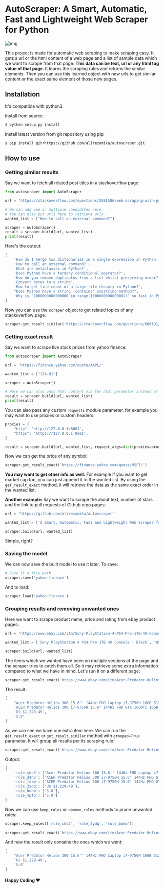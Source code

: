 # AutoScraper: A Smart, Automatic, Fast and Lightweight Web Scraper for Python

![img](https://user-images.githubusercontent.com/17881612/91968083-5ee92080-ed29-11ea-82ec-d99ec85367a5.png)

This project is made for automatic web scraping to make scraping easy. 
It gets a url or the html content of a web page and a list of sample data which we want to scrape from that page. **This data can be text, url or any html tag value of that page.** It learns the scraping rules and returns the similar elements. Then you can use this learned object with new urls to get similar content or the exact same element of those new pages.

## Installation

It's compatible with python3.

Install from source:
```bash
$ python setup.py install
```
    
Install latest version from git repository using pip:
```bash
$ pip install git+https://github.com/alirezamika/autoscraper.git
```

## How to use

### Getting similar results

Say we want to fetch all related post titles in a stackoverflow page:

```python
from autoscraper import AutoScraper

url = 'https://stackoverflow.com/questions/2081586/web-scraping-with-python'

# We can add one or multiple candidates here.
# You can also put urls here to retrieve urls.
wanted_list = ["How to call an external command?"]

scraper = AutoScraper()
result = scraper.build(url, wanted_list)
print(result)
```

Here's the output:
```python
[
    'How do I merge two dictionaries in a single expression in Python (taking union of dictionaries)?', 
    'How to call an external command?', 
    'What are metaclasses in Python?', 
    'Does Python have a ternary conditional operator?', 
    'How do you remove duplicates from a list whilst preserving order?', 
    'Convert bytes to a string', 
    'How to get line count of a large file cheaply in Python?', 
    "Does Python have a string 'contains' substring method?", 
    'Why is “1000000000000000 in range(1000000000000001)” so fast in Python 3?'
]
```
Now you can use the `scraper` object to get related topics of any stackoverflow page:
```python
scraper.get_result_similar('https://stackoverflow.com/questions/606191/convert-bytes-to-a-string')
```

### Getting exact result

Say we want to scrape live stock prices from yahoo finance:

```python
from autoscraper import AutoScraper

url = 'https://finance.yahoo.com/quote/AAPL/'

wanted_list = ["124.81"]

scraper = AutoScraper()

# Here we can also pass html content via the html parameter instead of the url (html=html_content)
result = scraper.build(url, wanted_list)
print(result)
```

You can also pass any custom `requests` module parameter. for example you may want to use proxies or custom headers:

```python
proxies = {
    "http": 'http://127.0.0.1:8001',
    "https": 'https://127.0.0.1:8001',
}

result = scraper.build(url, wanted_list, request_args=dict(proxies=proxies))
```

Now we can get the price of any symbol:

```python
scraper.get_result_exact('https://finance.yahoo.com/quote/MSFT/')
```

**You may want to get other info as well.** For example if you want to get market cap too, you can just append it to the wanted list. By using the `get_result_exact` method, it will retrieve the data as the same exact order in the wanted list.

**Another example:** Say we want to scrape the about text, number of stars and the link to pull requests of Github repo pages:

```python
url = 'https://github.com/alirezamika/autoscraper'

wanted_list = ['A Smart, Automatic, Fast and Lightweight Web Scraper for Python', '662', 'https://github.com/alirezamika/autoscraper/issues']

scraper.build(url, wanted_list)
```

Simple, right?


### Saving the model

We can now save the built model to use it later. To save:

```python
# Give it a file path
scraper.save('yahoo-finance')
```

And to load:

```python
scraper.load('yahoo-finance')
```

### Grouping results and removing unwanted ones

Here we want to scrape product name, price and rating from ebay product pages:

```python
url = 'https://www.ebay.com/itm/Sony-PlayStation-4-PS4-Pro-1TB-4K-Console-Black/203084236670' 

wanted_list = ['Sony PlayStation 4 PS4 Pro 1TB 4K Console - Black', 'US $349.99', '4.8'] 

scraper.build(url, wanted_list)
```
The items which we wanted have been on multiple sections of the page and the scraper tries to catch them all. So it may retrieve some extra information compared to what we have in mind.
Let's run it on a different page:
```python
scraper.get_result_exact('https://www.ebay.com/itm/Acer-Predator-Helios-300-15-6-144Hz-FHD-Laptop-i7-9750H-16GB-512GB-GTX-1660-Ti/114183725523') 
```
The result:
```python
[
    "Acer Predator Helios 300 15.6'' 144Hz FHD Laptop i7-9750H 16GB 512GB GTX 1660 Ti",
    'ACER Predator Helios 300 i7-9750H 15.6" 144Hz FHD GTX 1660Ti 16GB 512GB SSD⚡RGB',
    'US $1,229.49',
    '5.0'
]
```
As we can see we have one extra item here. We can run the `get_result_exact` or `get_result_similar` method with `grouped=True` parameter. It will group all results per its scraping rule:

```python
scraper.get_result_exact('https://www.ebay.com/itm/Acer-Predator-Helios-300-15-6-144Hz-FHD-Laptop-i7-9750H-16GB-512GB-GTX-1660-Ti/114183725523', grouped=True) 
```
 
Output:
```python
{
    'rule_sks3': ["Acer Predator Helios 300 15.6'' 144Hz FHD Laptop i7-9750H 16GB 512GB GTX 1660 Ti"],
    'rule_d4n5': ['ACER Predator Helios 300 i7-9750H 15.6" 144Hz FHD GTX 1660Ti 16GB 512GB SSD⚡RGB'],
    'rule_fmrm': ['ACER Predator Helios 300 i7-9750H 15.6" 144Hz FHD GTX 1660Ti 16GB 512GB SSD⚡RGB'],
    'rule_2ydq': ['US $1,229.49'],
    'rule_buhw': ['5.0'],
    'rule_vpfp': ['5.0']
}
```
 
Now we can use `keep_rules` or `remove_rules` methods to prune unwanted rules:
 
```python
scraper.keep_rules(['rule_sks3', 'rule_2ydq', 'rule_buhw'])
 
scraper.get_result_exact('https://www.ebay.com/itm/Acer-Predator-Helios-300-15-6-144Hz-FHD-Laptop-i7-9750H-16GB-512GB-GTX-1660-Ti/114183725523') 
```

And now the result only contains the ones which we want:
```python
[
    "Acer Predator Helios 300 15.6'' 144Hz FHD Laptop i7-9750H 16GB 512GB GTX 1660 Ti",
    'US $1,229.49',
    '5.0'
]
 ```
#### Happy Coding  ♥️
